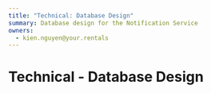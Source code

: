 ```yaml
---
title: "Technical: Database Design"
summary: Database design for the Notification Service
owners:
  - kien.nguyen@your.rentals
---
```


# Technical - Database Design
